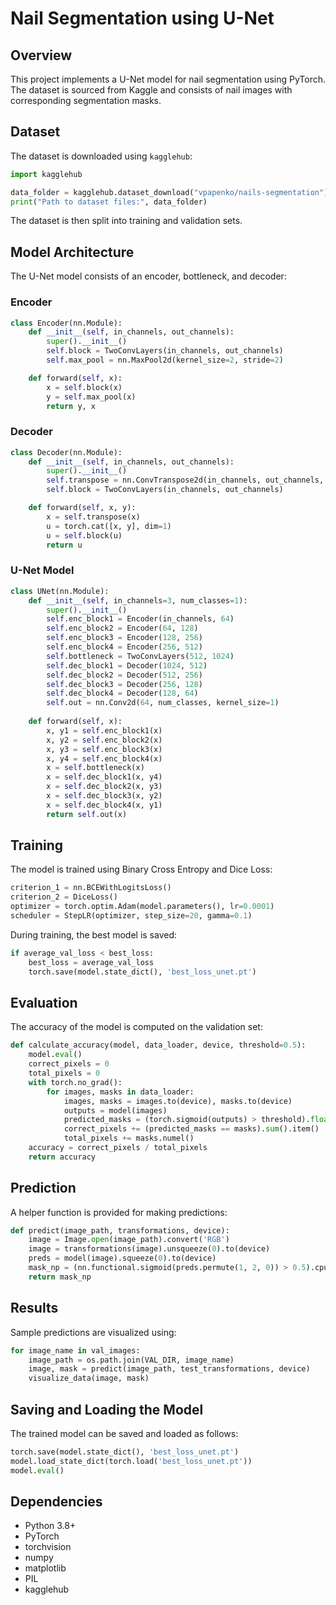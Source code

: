 # Nail Segmentation using U-Net

## Overview
This project implements a U-Net model for nail segmentation using PyTorch. The dataset is sourced from Kaggle and consists of nail images with corresponding segmentation masks.

## Dataset
The dataset is downloaded using `kagglehub`:

```python
import kagglehub

data_folder = kagglehub.dataset_download("vpapenko/nails-segmentation")
print("Path to dataset files:", data_folder)
```

The dataset is then split into training and validation sets.

## Model Architecture
The U-Net model consists of an encoder, bottleneck, and decoder:

### Encoder
```python
class Encoder(nn.Module):
    def __init__(self, in_channels, out_channels):
        super().__init__()
        self.block = TwoConvLayers(in_channels, out_channels)
        self.max_pool = nn.MaxPool2d(kernel_size=2, stride=2)

    def forward(self, x):
        x = self.block(x)
        y = self.max_pool(x)
        return y, x
```

### Decoder
```python
class Decoder(nn.Module):
    def __init__(self, in_channels, out_channels):
        super().__init__()
        self.transpose = nn.ConvTranspose2d(in_channels, out_channels, kernel_size=2, stride=2)
        self.block = TwoConvLayers(in_channels, out_channels)

    def forward(self, x, y):
        x = self.transpose(x)
        u = torch.cat([x, y], dim=1)
        u = self.block(u)
        return u
```

### U-Net Model
```python
class UNet(nn.Module):
    def __init__(self, in_channels=3, num_classes=1):
        super().__init__()
        self.enc_block1 = Encoder(in_channels, 64)
        self.enc_block2 = Encoder(64, 128)
        self.enc_block3 = Encoder(128, 256)
        self.enc_block4 = Encoder(256, 512)
        self.bottleneck = TwoConvLayers(512, 1024)
        self.dec_block1 = Decoder(1024, 512)
        self.dec_block2 = Decoder(512, 256)
        self.dec_block3 = Decoder(256, 128)
        self.dec_block4 = Decoder(128, 64)
        self.out = nn.Conv2d(64, num_classes, kernel_size=1)
    
    def forward(self, x):
        x, y1 = self.enc_block1(x)
        x, y2 = self.enc_block2(x)
        x, y3 = self.enc_block3(x)
        x, y4 = self.enc_block4(x)
        x = self.bottleneck(x)
        x = self.dec_block1(x, y4)
        x = self.dec_block2(x, y3)
        x = self.dec_block3(x, y2)
        x = self.dec_block4(x, y1)
        return self.out(x)
```

## Training
The model is trained using Binary Cross Entropy and Dice Loss:
```python
criterion_1 = nn.BCEWithLogitsLoss()
criterion_2 = DiceLoss()
optimizer = torch.optim.Adam(model.parameters(), lr=0.0001)
scheduler = StepLR(optimizer, step_size=20, gamma=0.1)
```

During training, the best model is saved:
```python
if average_val_loss < best_loss:
    best_loss = average_val_loss
    torch.save(model.state_dict(), 'best_loss_unet.pt')
```

## Evaluation
The accuracy of the model is computed on the validation set:
```python
def calculate_accuracy(model, data_loader, device, threshold=0.5):
    model.eval()
    correct_pixels = 0
    total_pixels = 0
    with torch.no_grad():
        for images, masks in data_loader:
            images, masks = images.to(device), masks.to(device)
            outputs = model(images)
            predicted_masks = (torch.sigmoid(outputs) > threshold).float()
            correct_pixels += (predicted_masks == masks).sum().item()
            total_pixels += masks.numel()
    accuracy = correct_pixels / total_pixels
    return accuracy
```

## Prediction
A helper function is provided for making predictions:
```python
def predict(image_path, transformations, device):
    image = Image.open(image_path).convert('RGB')
    image = transformations(image).unsqueeze(0).to(device)
    preds = model(image).squeeze(0).to(device)
    mask_np = (nn.functional.sigmoid(preds.permute(1, 2, 0)) > 0.5).cpu().numpy().astype(np.uint8)
    return mask_np
```

## Results
Sample predictions are visualized using:
```python
for image_name in val_images:
    image_path = os.path.join(VAL_DIR, image_name)
    image, mask = predict(image_path, test_transformations, device)
    visualize_data(image, mask)
```

## Saving and Loading the Model
The trained model can be saved and loaded as follows:
```python
torch.save(model.state_dict(), 'best_loss_unet.pt')
model.load_state_dict(torch.load('best_loss_unet.pt'))
model.eval()
```

## Dependencies
- Python 3.8+
- PyTorch
- torchvision
- numpy
- matplotlib
- PIL
- kagglehub

